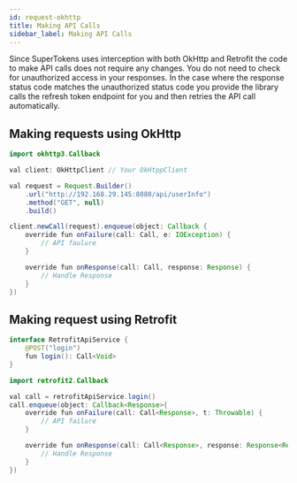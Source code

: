 ```yaml
---
id: request-okhttp
title: Making API Calls
sidebar_label: Making API Calls
---
```


Since SuperTokens uses interception with both OkHttp and Retrofit the code to make API calls does not require any changes. <span class="highlighted-text">You do not need to check for unauthorized access in your responses.</span> In the case where the response status code matches the unauthorized status code you provide the library calls the refresh token endpoint for you and then retries the API call automatically.

## Making requests using OkHttp

```java
import okhttp3.Callback

val client: OkHttpClient // Your OkHtppClient

val request = Request.Builder()
    .url("http://192.168.29.145:8080/api/userInfo")
    .method("GET", null)
    .build()

client.newCall(request).enqueue(object: Callback {
    override fun onFailure(call: Call, e: IOException) {
        // API faulure
    }

    override fun onResponse(call: Call, response: Response) {
        // Handle Response
    }
})
```

## Making request using Retrofit

```java
interface RetrofitApiService {
    @POST("login")
    fun login(): Call<Void>
}
```

```java
import retrofit2.Callback

val call = retrofitApiService.login()
call.enqueue(object: Callback<Response>{
    override fun onFailure(call: Call<Response>, t: Throwable) {
        // API failure
    }

    override fun onResponse(call: Call<Response>, response: Response<Response>) {
        // Handle Response
    }
})
```

